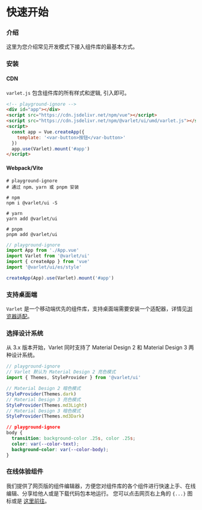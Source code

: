 # 快速开始

### 介绍

这里为您介绍常见开发模式下接入组件库的最基本方式。

### 安装

#### CDN

`varlet.js` 包含组件库的所有样式和逻辑, 引入即可。

```html
<!-- playground-ignore -->
<div id="app"></div>
<script src="https://cdn.jsdelivr.net/npm/vue"></script>
<script src="https://cdn.jsdelivr.net/npm/@varlet/ui/umd/varlet.js"></script>
<script>
  const app = Vue.createApp({
    template: '<var-button>按钮</var-button>'
  })
  app.use(Varlet).mount('#app')
</script>
```

#### Webpack/Vite

```shell
# playground-ignore
# 通过 npm、yarn 或 pnpm 安装

# npm
npm i @varlet/ui -S

# yarn
yarn add @varlet/ui

# pnpm
pnpm add @varlet/ui
```

```js
// playground-ignore
import App from './App.vue'
import Varlet from '@varlet/ui'
import { createApp } from 'vue'
import '@varlet/ui/es/style'

createApp(App).use(Varlet).mount('#app')
```

### 支持桌面端

`Varlet` 是一个移动端优先的组件库，支持桌面端需要安装一个适配器，详情见[浏览器适配](#/zh-CN/browserAdaptation)。

### 选择设计系统

从 3.x 版本开始，Varlet 同时支持了 Material Design 2 和 Material Design 3 两种设计系统。

```js
// playground-ignore
// Varlet 默认为 Material Design 2 亮色模式
import { Themes, StyleProvider } from '@varlet/ui'

// Material Design 2 暗色模式
StyleProvider(Themes.dark)
// Material Design 3 亮色模式
StyleProvider(Themes.md3Light)
// Material Design 3 暗色模式
StyleProvider(Themes.md3Dark)
```

```css
// playground-ignore
body {
  transition: background-color .25s, color .25s;
  color: var(--color-text);
  background-color: var(--color-body);
}
```

### 在线体验组件

我们提供了网页版的组件编辑器，方便您对组件库的各个组件进行快速上手、在线编辑、分享给他人或是下载代码包本地运行。
您可以点击网页右上角的 `{...}` 图标或是 [这里前往](https://varlet.pages.dev/playground)。